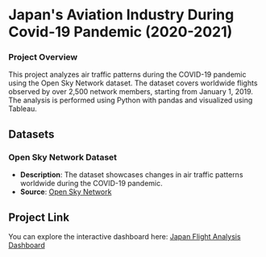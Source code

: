 # Japan's Aviation Industry During Covid-19 Pandemic (2020-2021)

### Project Overview

This project analyzes air traffic patterns during the COVID-19 pandemic using the Open Sky Network dataset. The dataset covers worldwide flights observed by over 2,500 network members, starting from January 1, 2019. The analysis is performed using Python with pandas and visualized using Tableau.

## Datasets

### Open Sky Network Dataset
- **Description**: The dataset showcases changes in air traffic patterns worldwide during the COVID-19 pandemic.
- **Source**: [Open Sky Network]([https://zenodo.org/records/7923702])

## Project Link
You can explore the interactive dashboard here: [Japan Flight Analysis Dashboard](https://public.tableau.com/app/profile/alexander.aryasena/viz/japanflight_analysis/Dashboard1)



